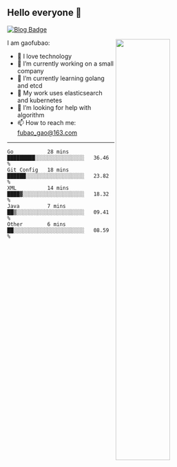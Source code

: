 ## Hello everyone 👋

[![Blog Badge](https://img.shields.io/badge/blog-60k+%20pageview-brightgreen)](https://www.jianshu.com/u/d777ec56a358)

<img align="right" width="50%" src="https://github-readme-stats.vercel.app/api?username=gaofubao&theme=dark">

I am gaofubao:

- 🔭 I love technology
- 🌱 I’m currently working on a small company
- 👯 I’m currently learning golang and etcd
- 💬 My work uses elasticsearch and kubernetes
- 🤔 I’m looking for help with algorithm
- 📫 How to reach me: fubao_gao@163.com

---


<!--START_SECTION:waka-->
```text
Go           28 mins         █████████░░░░░░░░░░░░░░░░   36.46 % 
Git Config   18 mins         ██████░░░░░░░░░░░░░░░░░░░   23.82 % 
XML          14 mins         ████▓░░░░░░░░░░░░░░░░░░░░   18.32 % 
Java         7 mins          ██▒░░░░░░░░░░░░░░░░░░░░░░   09.41 % 
Other        6 mins          ██░░░░░░░░░░░░░░░░░░░░░░░   08.59 % 
```
<!--END_SECTION:waka-->

